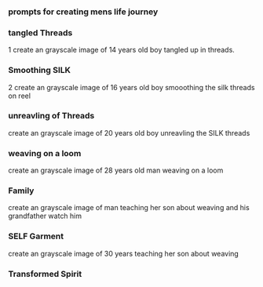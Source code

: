 ### prompts for creating mens life journey 
### tangled Threads 
1 create an grayscale image of 14 years old boy  tangled up in threads.
### Smoothing SILK 
2  create an grayscale image of 16 years old boy  smooothing the silk threads on reel
### unreavling of Threads 
 create an grayscale image of 20 years old boy unreavling the SILK threads
 ### weaving on a loom 
 create an grayscale image of 28 years old man weaving on a loom
 ### Family 
  create an grayscale image of man teaching her son about weaving and his grandfather watch him
  ### SELF Garment 
  create an grayscale image of 30 years teaching her son about weaving
  ### Transformed Spirit 
  
  
 

 
 
